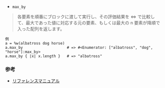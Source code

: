- `max_by`
>各要素を順番にブロックに渡して実行し、その評価結果を <=> で比較して、最大であった値に対応する元の要素、もしくは最大の n 要素が降順で入った配列を返します。

```
例
a = %w(albatross dog horse)
a.max_by                    # => #<Enumerator: ["albatross", "dog", "horse"]:max_by>
a.max_by { |x| x.length }   # => "albatross"
```

### 参考
- [リファレンスマニュアル](https://docs.ruby-lang.org/ja/latest/method/Enumerable/i/max_by.html)
